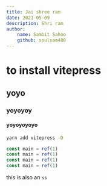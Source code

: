 ```yaml
---
title: Jai shree ram
date: 2021-05-09
description: Shri ram
author: 
    name: Sambit Sahoo
    github: soulsam480
---
```

# to install vitepress
## yoyo
### yoyoyoy
#### yoyoyoyoyo

```bash
yarn add vitepress -D
```
```js
const main = ref(1)
const main = ref(1)
const main = ref(1)
const main = ref(1)
```

this is also an `ss`
